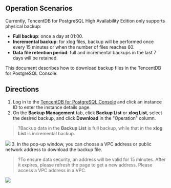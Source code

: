## Operation Scenarios
Currently, TencentDB for PostgreSQL High Availability Edition only supports physical backup:
- **Full backup**: once a day at 01:00.
- **Incremental backup**: for xlog files, backup will be performed once every 15 minutes or when the number of files reaches 60.
- **Data file retention period**: full and incremental backups in the last 7 days will be retained.

This document describes how to download backup files in the TencentDB for PostgreSQL Console.

## Directions
1. Log in to the [TencentDB for PostgreSQL Console](https://console.cloud.tencent.com/pgsql) and click an instance ID to enter the instance details page.
2. On the **Backup Management** tab, click **Backup List** or **xlog List**, select the desired backup, and click **Download** in the "Operation" column.
>?Backup data in the **Backup List** is full backup, while that in the **xlog List** is incremental backup.  

![](https://main.qcloudimg.com/raw/712ca9abd8c60e73fa2db04698cdb84e.png)
3. In the pop-up window, you can choose a VPC address or public network address to download the backup file.
>?To ensure data security, an address will be valid for 15 minutes. After it expires, please refresh the page to get a new address. Please access a VPC address in a VPC.  

![](https://main.qcloudimg.com/raw/ae960550c29dd4422bb0abc40ad44393.png)
